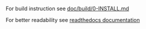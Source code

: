 ﻿For build instruction see [doc/build/0-INSTALL.md](docs/build/0-INSTALL.md)

For better readability see [readthedocs documentation](readthedocs-antares)

[readthedocs-antares]: https://antares-doc.readthedocs.io/
